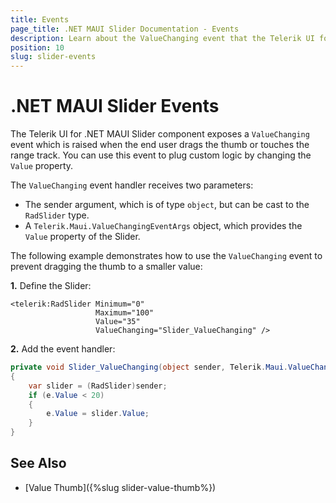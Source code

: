 ```yaml
---
title: Events
page_title: .NET MAUI Slider Documentation - Events
description: Learn about the ValueChanging event that the Telerik UI for .NET MAUI Slider control exposes and find out how to use it.
position: 10
slug: slider-events
---
```


# .NET MAUI Slider Events

The Telerik UI for .NET MAUI Slider component exposes a `ValueChanging` event which is raised when the end user drags the thumb or touches the range track. You can use this event to plug custom logic by changing the `Value` property.

The `ValueChanging` event handler receives two parameters:

* The sender argument, which is of type `object`, but can be cast to the `RadSlider` type.
* A `Telerik.Maui.ValueChangingEventArgs` object, which provides the `Value` property of the Slider.

The following example demonstrates how to use the `ValueChanging` event to prevent dragging the thumb to a smaller value:

**1.** Define the Slider:

```XAML
<telerik:RadSlider Minimum="0"
                   Maximum="100"
                   Value="35"
                   ValueChanging="Slider_ValueChanging" />
```

**2.** Add the event handler:

```C#
private void Slider_ValueChanging(object sender, Telerik.Maui.ValueChangingEventArgs e)
{
    var slider = (RadSlider)sender;
    if (e.Value < 20)
    {
        e.Value = slider.Value;
    }
}
```

## See Also

- [Value Thumb]({%slug slider-value-thumb%})